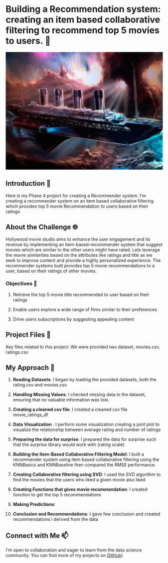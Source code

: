 # Building a Recommendation system: creating an item based collaborative filtering to recommend top 5 movies to users. 🚀

![Project Image](https://github.com/AmirFARES/Kaggle-Spaceship-Titanic/blob/main/imgs/spaceship.jpg)

## Introduction 🌟
Here is my Phase 4 project for creating a Recommender system. I'm creating a recommender system on an item based collaborative filtering which provides top 5 movie Recommendation to users based on their ratings

## About the Challenge 🌐
Hollywood movie studio aims to enhance the user engagement and its revenue by implementing an item-based-recommender system that suggest movies which are similar to the other users might have rated. Lets leverage the movie similarities based on the attributes like ratings and title as we seek to improve content and provide a highly personalized experience. The recommender systems built provides top 5 movie recommendations to a user, based on their ratings of other movies.


### Objectives 📝
1. Retrieve the top 5 movie title recommended to user based on their ratings

2. Enable users explore a wide range of films similar to their preferences

3. Drive users subscriptions by suggesting appealing content


## Project Files 📂

Key files related to this project:
We were provided two dataset, movies.csv, ratings.csv

## My Approach 🚀

1. **Reading Datasets**: I began by loading the provided datasets, both the rating.csv and movies.csv

2. **Handling Missing Values**: I checked missing data in the dataset, ensuring that no valuable information was lost.

3. **Creating a cleaned csv file**:  I created a cleaned csv file movie_ratings_df

4. **Data Visualization** : I perform some visualization creating a joint plot to visualize the relationship between average rating and number of ratings

5. **Preparing the data for surprise**: I prepared the data for surprise  such that the surprise library would work with (rating scale)

6. **Building the Item-Based Collaborative Filtering Model**: I built a recommender system using item based collaborative filtering using the KNNBasics and KNNBaseline then compared the RMSE performance.

7. **Creating Collaborative filtering using SVD**: I used the SVD algorithm to find the movies that the users who liked a given movie also liked

8. **Creating Functions that gives movie recommendation**: I created function to get the top 5 recommendations 

9. **Making Predictions**: 

11. **Conclusion and Recommendations**: I gave few conclusion and created recommendations i derived from the data


## Connect with Me 📫

I'm open to collaboration and eager to learn from the data science community. You can find more of my projects on [GitHub](https://github.com/mikabenson/Space_ship-project)).


